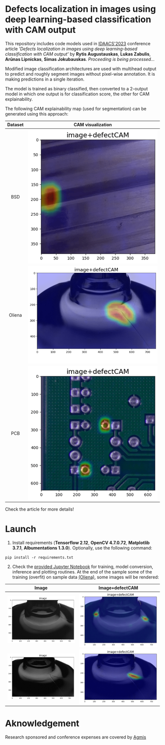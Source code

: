 # Defects localization in images using deep learning-based classification with CAM output
This repository includes code models used in [IDAACS'2023](https://www.idaacs.net/2023) conference article *'Defects localization in images using deep learning-based classification with CAM output'* by **Rytis Augustauskas**, **Lukas Zabulis**, **Arūnas Lipnickas**, **Simas Jokubauskas**. *Proceeding is being processed...*

Modified image classification architectures are used with multihead output to predict and roughly segment images without pixel-wise annotation. It is making predictions in a single iteration.

The model is trained as binary classified, then converted to a 2-output model in which one output is for classification score, the other for CAM explainability.

The following CAM explainability map (used for segmentation) can be generated using this approach:

| Dataset | CAM visualization |
| :---: | :---: |
| BSD | <img src="https://github.com/rytisss/DL-defect-classification-with-CAM-output/blob/main/res/BSD_efficientNetB04down_716ms.gif" width="500"/> |
| Oliena| <img src="https://github.com/rytisss/DL-defect-classification-with-CAM-output/blob/main/res/oliena_convext4down_716ms.gif" width="500"/> |
| PCB |<img src="https://github.com/rytisss/DL-defect-classification-with-CAM-output/blob/main/res/PCB_efficientNetB04down_716ms.gif" width="500"/> |

Check the article for more details!

# Launch

1. Install requirements (**Tensorflow 2.12**, **OpenCV 4.7.0.72**, **Matplotlib 3.7.1**, **Albumentations 1.3.0**). Optionally, use the following command:  
```
pip install -r requirements.txt
```

2. Check the [provided Jupyter Notebook](https://github.com/rytisss/DL-defect-classification-with-CAM-output/blob/main/CAM%20classifiers.ipynb) for training, model conversion, inference and plotting routines. At the end of the sample some of the training (overfit) on sample data [(Oliena)](https://doi.org/10.1016/j.eswa.2022.116710), some images will be rendered:

| Image | Image+defectCAM |
| :---: | :---: |
| <img src="https://github.com/rytisss/DL-defect-classification-with-CAM-output/blob/main/res/example_results/4_anomaly_rgb.png" width="350"/> | <img src="https://github.com/rytisss/DL-defect-classification-with-CAM-output/blob/main/res/example_results/4_anomaly_defectCAM_superpos.png" width="350"/> |
| <img src="https://github.com/rytisss/DL-defect-classification-with-CAM-output/blob/main/res/example_results/6_anomaly_rgb.png" width="350"/>| <img src="https://github.com/rytisss/DL-defect-classification-with-CAM-output/blob/main/res/example_results/6_anomaly_defectCAM_superpos.png" width="350"/> |  

# Aknowledgement  
Research sponsored and conference expenses are covered by [Agmis](https://agmis.com/)

